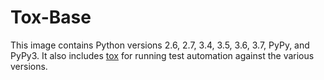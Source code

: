 # Tox-Base

This image contains Python versions 2.6, 2.7, 3.4, 3.5, 3.6, 3.7, PyPy, and PyPy3.
It also includes [tox](https://pypi.python.org/pypi/tox) for running test automation against the various versions.
